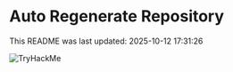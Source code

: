 # Auto Regenerate Repository

This README was last updated: 2025-10-12 17:31:26

 ![TryHackMe](https://tryhackme.com/badge/533634)